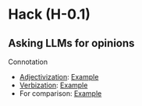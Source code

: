 # Hack (H-0.1)

## Asking LLMs for opinions

Connotation
- [Adjectivization](https://github.com/1arry1iu/hack/blob/main/LLM%20Opinions/CON-A.md): [Example](https://chat.openai.com/share/8761935d-bb47-472b-8b66-240cdd81de33)
- [Verbization](https://github.com/1arry1iu/hack/blob/main/LLM%20Opinions/CON-V.md): [Example](https://chat.openai.com/share/218ebf35-6682-4f5f-a3b6-1d3158ca13af)
- For comparison: [Example](https://chat.openai.com/share/762af06d-c48c-43b9-b967-b6988484317f)
